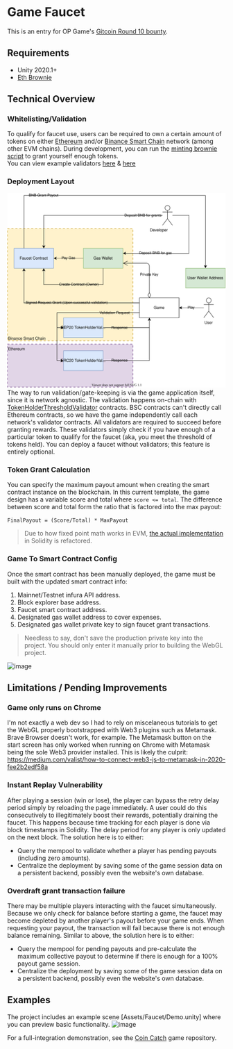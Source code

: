 # Game Faucet
This is an entry for OP Game's [Gitcoin Round 10 bounty](https://gitcoin.co/issue/alto-io/gr-10/1/100025933). 

## Requirements
-  Unity 2020.1+
-  [Eth Brownie](https://github.com/eth-brownie/brownie)

## Technical Overview

### Whitelisting/Validation
To qualify for faucet use, users can be required to own a certain amount of tokens on either [Ethereum](https://ropsten.etherscan.io/address/0xBD2231994722D8a47244C4166Bc6Ac4bF8Bbc110) and/or [Binance Smart Chain](https://testnet.bscscan.com/address/0x926A513fdd63e1010e6C0627EB12204ADA45d550) network (among other EVM chains). During development, you can run the [minting brownie script](Brownie/scripts/deployment_test_mint.py) to grant yourself enough tokens.  
You can view example validators [here](https://ropsten.etherscan.io/address/0x78F459703e3682F79F7e4504874Ea8850226764d) & [here](https://testnet.bscscan.com/address/0x08157968B5eE8B421C9cBE241906b6b9D831DBEC)

### Deployment Layout
![Alt text here](Documentation/Diagrams.svg)  
The way to run validation/gate-keeping is via the game application itself, since it is network agnostic. The validation happens on-chain with [TokenHolderThresholdValidator](Brownie/contracts/BadgerValidation.sol) contracts. BSC contracts can't directly call Ethereum contracts, so we have the game independently call each network's validator contracts. All validators are required to succeed before granting rewards. These validators simply check if you have enough of a particular token to qualify for the faucet (aka, you meet the threshold of tokens held). You can deploy a faucet without validators; this feature is entirely optional.

### Token Grant Calculation
You can specify the maximum payout amount when creating the smart contract instance on the blockchain. In this current template, the game design has a variable score and total where `score <= total`. The difference between score and total form the ratio that is factored into the max payout:
```
FinalPayout = (Score/Total) * MaxPayout
```

> Due to how fixed point math works in EVM, [the actual implementation](https://github.com/kilogold/BadgerDAO/blob/c711033d526fa48a5fe2d55c356d150b98932592/Contracts/Faucet.sol#L117) in Solidity is refactored.

### Game To Smart Contract Config
Once the smart contract has been manually deployed, the game must be built with the updated smart contract info:

 1. Mainnet/Testnet infura API address.
 2. Block explorer base address.
 3. Faucet smart contract address.
 4. Designated gas wallet address to cover expenses.
 5. Designated gas wallet private key to sign faucet grant transactions.
 > Needless to say, don't save the production private key into the project. You should only enter it manually prior to building the WebGL project.

![image](https://user-images.githubusercontent.com/1028926/124875578-eae95b80-df7d-11eb-9712-5f5c1adb1414.png)

## Limitations / Pending Improvements

### Game only runs on Chrome
I'm not exactly a web dev so I had to rely on miscelaneous tutorials to get the WebGL properly bootstrapped with Web3 plugins such as Metamask. Brave Browser doesn't work, for example. The Metamask button on the start screen has only worked when running on Chrome with Metamask being the sole Web3 provider installed. This is likely the culprit: https://medium.com/valist/how-to-connect-web3-js-to-metamask-in-2020-fee2b2edf58a 

### Instant Replay Vulnerability
After playing a session (win or lose), the player can bypass the retry delay period simply by reloading the page immediately. A user could do this consecutively to illegitimately boost their rewards, potentially draining the faucet. This happens because time tracking for each player is done via block timestamps in Solidity. The delay period for any player is only updated on the next block. The solution here is to either:
- Query the mempool to validate whether a player has pending payouts (including zero amounts).
- Centralize the deployment by saving some of the game session data on a persistent backend, possibly even the website's own database.

### Overdraft grant transaction failure
There may be multiple players interacting with the faucet simultaneously. Because we only check for balance before starting a game, the faucet may become depleted by another player's payout before your game ends. When requesting your payout, the transaction will fail because there is not enough balance remaining. Similar to above, the solution here is to either:
- Query the mempool for pending payouts and pre-calculate the maximum collective payout to determine if there is enough for a 100% payout game session.
- Centralize the deployment by saving some of the game session data on a persistent backend, possibly even the website's own database.

## Examples
The project includes an example scene [Assets/Faucet/Demo.unity] where you can preview basic functionality.
![image](https://user-images.githubusercontent.com/1028926/124543755-b2f5e300-ddda-11eb-82c6-c0bfa527cb5f.png)

For a full-integration demonstration, see the [Coin Catch](https://github.com/kilogold/gr10-OP_Arcade) game repository.
